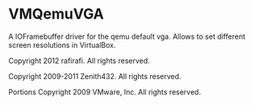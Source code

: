 # VMQemuVGA

A IOFramebuffer driver for the qemu default vga. Allows to set different screen resolutions in VirtualBox.

Copyright 2012 rafirafi. All rights reserved.

Copyright 2009-2011 Zenith432. All rights reserved.

Portions Copyright 2009 VMware, Inc.  All rights reserved.
